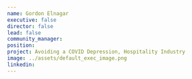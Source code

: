```yaml
---
name: Gordon Elnagar
executive: false
director: false
lead: false
community_manager:   
position:  
project: Avoiding a COVID Depression, Hospitality Industry
image: ../assets/default_exec_image.png
linkedin: 
---
```

